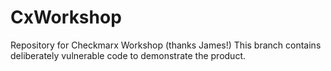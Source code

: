 # CxWorkshop
Repository for Checkmarx Workshop (thanks James!)
This branch contains deliberately vulnerable code to demonstrate the product.
